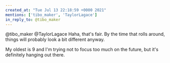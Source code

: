 ```yaml
---
created_at: "Tue Jul 13 22:18:59 +0000 2021"
mentions: ['tibo_maker', 'TaylorLagace']
in_reply_to: @tibo_maker
---
```


@tibo_maker @TaylorLagace Haha, that's fair. By the time that rolls around, things will probably look a bit different anyway. 

My oldest is 9 and I'm trying not to focus too much on the future, but it's definitely hanging out there.